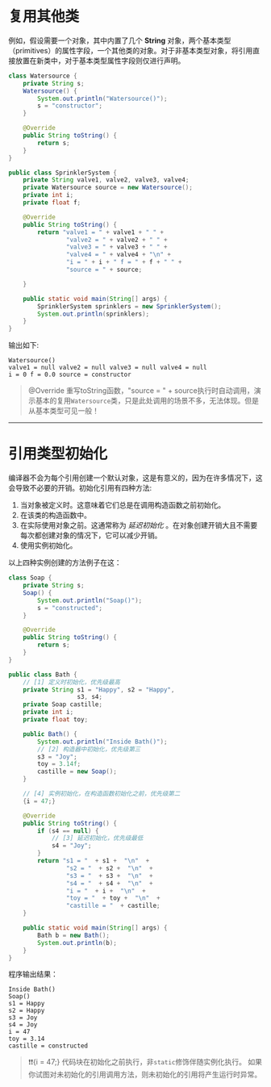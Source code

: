 # 复用其他类
例如，假设需要一个对象，其中内置了几个 **String** 对象，两个基本类型（primitives）的属性字段，一个其他类的对象。对于非基本类型对象，将引用直接放置在新类中，对于基本类型属性字段则仅进行声明。

```java
class Watersource {
    private String s;
    Watersource() {
        System.out.println("Watersource()");
        s = "constructor";
    }

    @Override
    public String toString() {
        return s;
    }
}

public class SprinklerSystem {
    private String valve1, valve2, valve3, valve4;
    private Watersource source = new Watersource();
    private int i;
    private float f;

    @Override
    public String toString() {
        return "valve1 = " + valve1 + " " +
                "valve2 = " + valve2 + " " +
                "valve3 = " + valve3 + " " +
                "valve4 = " + valve4 + "\n" +
                "i = " + i + " f = " + f + " " +
                "source = " + source;

    }

    public static void main(String[] args) {
        SprinklerSystem sprinklers = new SprinklerSystem();
        System.out.println(sprinklers);
    }
}
```

输出如下:
```
Watersource()
valve1 = null valve2 = null valve3 = null valve4 = null
i = 0 f = 0.0 source = constructor
```

> @Override 重写toString函数，"source = " + source执行时自动调用，演示基本的复用`Watersource`类，只是此处调用的场景不多，无法体现。但是从基本类型可见一般！

---

# 引用类型初始化
编译器不会为每个引用创建一个默认对象，这是有意义的，因为在许多情况下，这会导致不必要的开销。初始化引用有四种方法:

1.  当对象被定义时。这意味着它们总是在调用构造函数之前初始化。
2.  在该类的构造函数中。
3.  在实际使用对象之前。这通常称为 _延迟初始化_ 。在对象创建开销大且不需要每次都创建对象的情况下，它可以减少开销。
4.  使用实例初始化。

以上四种实例创建的方法例子在这：

```java
class Soap {
    private String s;
    Soap() {
        System.out.println("Soap()");
        s = "constructed";
    }

    @Override
    public String toString() {
        return s;
    }
}

public class Bath {
    // [1] 定义时初始化，优先级最高
    private String s1 = "Happy", s2 = "Happy",
                   s3, s4;
    private Soap castille;
    private int i;
    private float toy;

    public Bath() {
        System.out.println("Inside Bath()");
        // [2] 构造器中初始化，优先级第三
        s3 = "Joy";
        toy = 3.14f;
        castille = new Soap();
    }

    // [4] 实例初始化，在构造函数初始化之前，优先级第二
    {i = 47;}

    @Override
    public String toString() {
        if (s4 == null) {
            // [3] 延迟初始化，优先级最低
            s4 = "Joy";
        }
        return "s1 = "  + s1 +  "\n"  +
                "s2 = "  + s2 +  "\n"  +
                "s3 = "  + s3 +  "\n"  +
                "s4 = "  + s4 +  "\n"  +
                "i = "  + i +  "\n"  +
                "toy = "  + toy +  "\n"  +
                "castille = "  + castille;
    }

    public static void main(String[] args) {
        Bath b = new Bath();
        System.out.println(b);
    }
}
```
程序输出结果：

```
Inside Bath()
Soap()
s1 = Happy
s2 = Happy
s3 = Joy
s4 = Joy
i = 47
toy = 3.14
castille = constructed
```

> ❗❗{i = 47;} 代码块在初始化之前执行，非`static`修饰伴随实例化执行。
>  如果你试图对未初始化的引用调用方法，则未初始化的引用将产生运行时异常。
